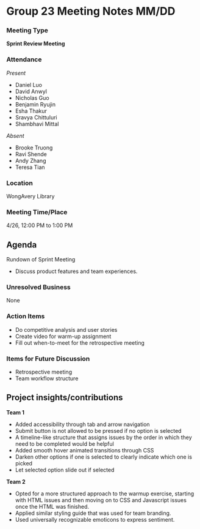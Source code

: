 # Group 23 Meeting Notes MM/DD 
### Meeting Type
**Sprint Review Meeting**

### Attendance

*Present*
- Daniel Luo
- David Anwyl
- Nicholas Guo
- Benjamin Ryujin
- Esha Thakur
- Sravya Chittuluri
- Shambhavi Mittal
  
*Absent*
- Brooke Truong
- Ravi Shende
- Andy Zhang
- Teresa Tian


### Location

WongAvery Library

### Meeting Time/Place

4/26, 12:00 PM to 1:00 PM

## Agenda

Rundown of Sprint Meeting
- Discuss product features and team experiences.

### Unresolved Business

None

### Action Items

- Do competitive analysis and user stories
- Create video for warm-up assignment
- Fill out when-to-meet for the retrospective meeting

### Items for Future Discussion

- Retrospective meeting 
- Team workflow structure 

## Project insights/contributions

**Team 1**
- Added accessibility through tab and arrow navigation
- Submit button is not allowed to be pressed if no option is selected
- A timeline-like structure that assigns issues by the order in which they need to be completed would be helpful 
- Added smooth hover animated transitions through CSS
- Darken other options if one is selected to clearly indicate which one is picked
- Let selected option slide out if selected

**Team 2**
- Opted for a more structured approach to the warmup exercise, starting with HTML issues and then moving on to CSS and Javascript issues once the HTML was finished.
- Applied similar styling guide that was used for team branding.
- Used universally recognizable emoticons to express sentiment.


